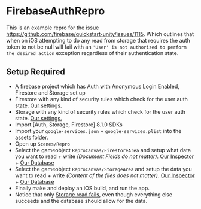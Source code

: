 # FirebaseAuthRepro
This is an example repro for the issue https://github.com/firebase/quickstart-unity/issues/1115. Which outlines that when on iOS attempting to do any read from storage that requires the auth token to not be null will fail with an `'User' is not authorized to perform the desired action` exception regardless of their authentication state.

## Setup Required
- A firebase project which has Auth with Anonymous Login Enabled, Firestore and Storage set up
- Firestore with any kind of security rules which check for the user auth state. [Our settings.](https://user-images.githubusercontent.com/28091817/129323078-5f2d575d-8da9-475d-9f1b-c70bc4043307.png)
- Storage with any kind of security rules which check for the user auth state. [Our settings.](https://user-images.githubusercontent.com/28091817/129323130-55526d0a-ced4-4f46-b9e2-292940f4a116.png)
- Import [Auth, Storage, Firestore] 8.1.0 SDKs
- Import your `google-services.json` + `google-services.plist` into the assets folder.
- Open up `Scenes/Repro`
- Select the gameobject `ReproCanvas/FirestoreArea` and setup what data you want to read + write *(Document Fields do not matter)*. [Our Inspector](https://user-images.githubusercontent.com/28091817/129325383-eac8a1be-84de-49a6-b5cd-d21d6b002c3b.png) + [Our Database](https://user-images.githubusercontent.com/28091817/129325486-551e9cb4-7579-4e2c-bf64-f107248121c3.png)
- Select the gameobject `ReproCanvas/StorageArea` and setup the data you want to read + write *(Content of the files does not matter)*. [Our Inspector](https://user-images.githubusercontent.com/28091817/129325675-9a2b5bf7-a3e2-4f58-b54d-ca7c129ac5e3.png) + [Our Database](https://user-images.githubusercontent.com/28091817/129325750-f63919ec-2d20-4d8d-885f-a9c5e8c23fdc.png)
- Finally make and deploy an iOS build, and run the app.
- Notice that only [Storage read fails](https://user-images.githubusercontent.com/28091817/129323130-55526d0a-ced4-4f46-b9e2-292940f4a116.png), even though everything else succeeds and the database should allow for the data. 

